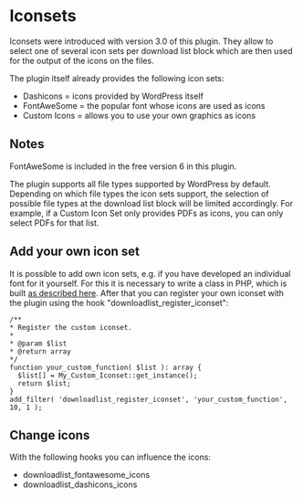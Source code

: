 # Iconsets

Iconsets were introduced with version 3.0 of this plugin. They allow to select one of several icon sets per download list block which are then used for the output of the icons on the files.

The plugin itself already provides the following icon sets:

* Dashicons = icons provided by WordPress itself
* FontAweSome = the popular font whose icons are used as icons
* Custom Icons = allows you to use your own graphics as icons

## Notes

FontAweSome is included in the free version 6 in this plugin.

The plugin supports all file types supported by WordPress by default. Depending on which file types the icon sets support, the selection of possible file types at the download list block will be limited accordingly. For example, if a Custom Icon Set only provides PDFs as icons, you can only select PDFs for that list.

## Add your own icon set

It is possible to add own icon sets, e.g. if you have developed an individual font for it yourself. For this it is necessary to write a class in PHP, which is built [as described here](Iconset.md). After that you can register your own iconset with the plugin using the hook "downloadlist_register_iconset":

```
/**
* Register the custom iconset.
*
* @param $list
* @return array
*/
function your_custom_function( $list ): array {
  $list[] = My_Custom_Iconset::get_instance();
  return $list;
}
add_filter( 'downloadlist_register_iconset', 'your_custom_function', 10, 1 );
```

## Change icons

With the following hooks you can influence the icons:

* downloadlist_fontawesome_icons
* downloadlist_dashicons_icons
